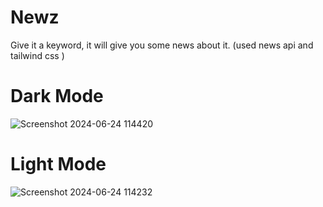 # Newz
Give it a keyword, it will give you some news about it. (used news api and tailwind css )

# Dark Mode
![Screenshot 2024-06-24 114420](https://github.com/the25thjin/Newz/assets/142211590/eb8f28d7-f41f-42b4-96e2-ce39c9e1ff81)
# Light Mode
![Screenshot 2024-06-24 114232](https://github.com/the25thjin/Newz/assets/142211590/2a64a69e-a28d-402d-922b-d731c0bcd0f6)


